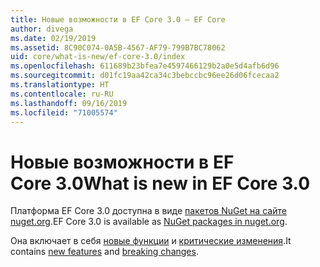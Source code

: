 ```yaml
---
title: Новые возможности в EF Core 3.0 — EF Core
author: divega
ms.date: 02/19/2019
ms.assetid: 8C90C074-0A5B-4567-AF79-799B7BC78062
uid: core/what-is-new/ef-core-3.0/index
ms.openlocfilehash: 611689b23bfea7e4597466129b2a0e5d4afb6d96
ms.sourcegitcommit: d01fc19aa42ca34c3bebccbc96ee26d06fcecaa2
ms.translationtype: HT
ms.contentlocale: ru-RU
ms.lasthandoff: 09/16/2019
ms.locfileid: "71005574"
---
```

# <a name="what-is-new-in-ef-core-30"></a><span data-ttu-id="c02cc-102">Новые возможности в EF Core 3.0</span><span class="sxs-lookup"><span data-stu-id="c02cc-102">What is new in EF Core 3.0</span></span>

<span data-ttu-id="c02cc-103">Платформа EF Core 3.0 доступна в виде [пакетов NuGet на сайте nuget.org](https://www.nuget.org/packages/Microsoft.EntityFrameworkCore/).</span><span class="sxs-lookup"><span data-stu-id="c02cc-103">EF Core 3.0 is available as [NuGet packages in nuget.org](https://www.nuget.org/packages/Microsoft.EntityFrameworkCore/).</span></span> 

<span data-ttu-id="c02cc-104">Она включает в себя [новые функции](xref:core/what-is-new/ef-core-3.0/features) и [критические изменения](xref:core/what-is-new/ef-core-3.0/breaking-changes).</span><span class="sxs-lookup"><span data-stu-id="c02cc-104">It contains [new features](xref:core/what-is-new/ef-core-3.0/features) and [breaking changes](xref:core/what-is-new/ef-core-3.0/breaking-changes).</span></span> 

